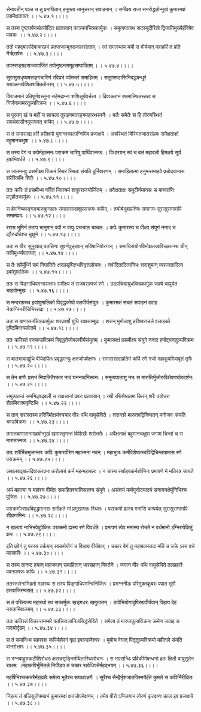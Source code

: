 सेनापतीन् पञ्च स तु प्रमापितान् हनूमता सानुचरान् सवाहनान् ।
समीक्ष्य राजा समरोद्धतोन्मुखं कुमारमक्षं प्रसमैक्षताग्रतः ।। ५.४७.१।।।।

स तस्य दृष्ट्यर्पणसंप्रचोदितः प्रतापवान् काञ्चनचित्रकार्मुकः ।
समुत्पपाताथ सदस्युदीरितो द्विजातिमुख्यैर्हविषेव पावकः ।। ५.४७.२।।।।

ततो महद्बालदिवाकरप्रभं प्रतप्तजाम्बूनदजालसंततम् ।
रतं समास्थाय ययौ स वीर्यवान् महाहरिं तं प्रति नैर्ऋतर्षभः ।। ५.४७.३।।।।

तपस्सङ्ग्रहसञ्चयार्जितं तपोनुष्ठनसमूहसम्पादितम् ।
। ५.४७.४।।।।

सुरासुराधृष्यमसङ्गचारिणं रविप्रभं व्योमचरं समाहितम् ।
सतूणमष्टासिनिबद्धबन्धुरं यथाक्रमावेशितशक्तितोमरम् ।। ५.४७.५।।।।

विराजमानं प्रतिपूर्णवस्तुना सहेमदाम्ना शशिसूर्यवर्चसा ।
दिवाकराभं रथमास्थितस्ततः स निर्जगामामरतुल्यविक्रमः ।। ५.४७.६।।।।

स पूरयन् खं च महीं च साचलां तुरङ्गमातङ्गमहारथस्वनैः ।
बलैः समेतैः स हि तोरणस्थितं समर्थमासीनमुपागमत् कपिम् ।। ५.४७.७।।।।

स तं समासाद्य हरिं हरीक्षणो युगान्तकालाग्निमिव प्रजाक्षये ।
अवस्थितं विस्मितजातसंभ्रमः समैक्षताक्षो बहुमानचक्षुषा ।। ५.४७.८।।।।

स तस्य वेगं च कपेर्महात्मनः पराक्रमं चारिषु पार्थिवात्मजः ।
विधारयन् स्वं च बलं महाबलो हिमक्षये सूर्य इवाभिवर्धते ।। ५.४७.९।।।।

स जातमन्युः प्रसमीक्ष्य विक्रमं स्थिरं स्थितः संयति दुर्निवारणम् ।
समाहितात्मा हनुमन्तमाहवे प्रचोदयामास शरैस्त्रिभिः शितैः ।। ५.४७.१०।।।।

ततः कपिः तं प्रसमीभ्य गर्वितं जितश्रमं शत्रुपराजयोर्जितम् ।
अवैक्षताक्षः समुदीर्णमानसः स बाणपाणिः प्रगृहीतकार्मुकः ।। ५.४७.११।।।।

स हेमनिष्काङ्गदचारुकुण्डलः समाससादाशुपराक्रमः कपिम् ।
तयोर्बभूवाप्रतिमः समागमः सुरासुराणामपि सम्भ्रमप्रदः ।। ५.४७.१२।।।।

ररास भूमिर्न तताप भानुमान् ववौ न वायुः प्रचचाल चाचलः ।
कपेः कुमारस्य च वीक्ष्य संयुगं ननाद च द्यौरुदधिश्च चुक्षुभे ।। ५.४७.१३।।।।

ततः स वीरः सुमुखात् पतत्त्रिणः सुवर्णपुङ्खान् सविषानिवोरगान् ।
समाधिसंयोगविमोक्षतत्त्वविच्छरानथ त्रीन् कपिमूर्ध्न्यपातयत् ।। ५.४७.१४।।।।

स तैः शरैर्मूर्ध्नि समं निपातितैः क्षरन्नसृग्दिग्धविवृत्तलोचनः ।
नवोदितादित्यनिभः शरांशुमान् व्यराजतादित्य इवांशुमालिकः ।। ५.४७.१५।।।।

ततः स पिङ्गाधिपमन्त्रसत्तमः समीक्ष्य तं राजवरात्मजं रणे ।
उदग्रचित्रायुधचित्रकार्मुकं जहर्ष चापूर्यत चाहवोन्मुखः ।। ५.४७.१६।।।।

स मन्दराग्रस्थ इवांशुमालिको विवृद्धकोपो बलवीर्यसंयुतः ।
कुमारमक्षं सबलं सवाहनं ददाह नेत्राग्निमरीचिभिस्तदा ।। ५.४७.१७।।।।

ततः स बाणासनचित्रकार्मुकः शरप्रवर्षो युधि राक्षसाम्बुदः ।
शरान् मुमोचाशु हरीश्वराचले वलाहको वृष्टिमिवाचलोत्तमे ।। ५.४७.१८।।।।

ततः कपिस्तं रणचण्डविक्रमं विवृद्धतेजोबलवीर्यसंयुतम् ।
कुमारमक्षं प्रसमीक्ष्य संयुगे ननाद हर्षाद्घनतुल्यविक्रमः ।। ५.४७.१९।।।।

स बालभावाद्युधि वीर्यदर्पितः प्रवृद्धमन्युः क्षतजोपमेक्षणः ।
समाससादाप्रतिमं कपिं रणे गजो महाकूपमिवावृतं तृणैः ।। ५.४७.२०।।।।

स तेन बाणैः प्रसभं निपातितैश्कार नादं घननादनिस्वनः ।
समुत्पपाताशु नभः स मारुतिर्भुजोरुविक्षेपणघोरदर्शनः ।। ५.४७.२१।।।।

समुत्पतन्तं समभिद्रवद्बली स राक्षसानां प्रवरः प्रतापवान् ।
रथी रथिश्रेष्ठतमः किरन् शरैः पयोधरः शैलमिवाश्मवृष्टिभिः ।। ५.४७.२२।।।।

स तान् शरांस्तस्य हरिर्विमोक्षयंश्चचार वीरः पथि वायुसेविते ।
शरान्तरे मारुतवद्विनिष्पतन् मनोजवः संयति चण्डविक्रमः ।। ५.४७.२३।।।।

तमात्तबाणासनमाहवोन्मुखं खमास्तृणन्तं विशिखैः शरोत्तमैः ।
अवैक्षताक्षं बहुमानचक्षुषा जगाम चिन्तां च स मारुतात्मजः ।। ५.४७.२४।।।।

ततः शरैर्भिन्नभुजान्तरः कपिः कुमारवीरेण महात्मना नदन् ।
महाभुजः कर्मविशेषतत्त्वविद्विचिन्तयामास रणे पराक्रमम् ।। ५.४७.२५।।।।

अबालवद्बालदिवाकरप्रभः करोत्ययं कर्म महन्महाबलः ।
न चास्य सर्वाहवकर्मशोभिनः प्रमापणे मे मतिरत्र जायते ।। ५.४७.२६।।।।

अयं महात्मा च महांश्च वीर्यतः समाहितश्चातिसहश्च संयुगे ।
असंशयं कर्मगुणोदयादयं सनागयक्षेर्मुनिभिश्च पूजितः ।। ५.४७.२७।।।।

पराक्रमोत्साहविवृद्धमानसः समीक्षते मां प्रमुखागतः स्थितः ।
पराक्रमो ह्यस्य मनांसि कम्पयेत् सुरासुराणामपि शीघ्रगामिनः ।। ५.४७.२८।।।।

न खल्वयं नाभिभवेदुपेक्षितः पराक्रमो ह्यस्य रणे विवर्धते ।
प्रमापणं त्वेव ममास्य रोचते न वर्धमानो ऽग्निरुपेक्षितुं क्षमः ।। ५.४७.२९।।।।

इति प्रवेगं तु परस्य तर्कयन् स्वकर्मयोगं च विधाय वीर्यवान् ।
चकार वेगं तु महाबलस्तदा मतिं च चक्रे ऽस्य वधे महाकपिः ।। ५.४७.३०।।।।

स तस्य तानष्ट हयान् महाजवान् समाहितान् भारसहान् विवर्तने ।
जघान वीरः पथि वायुसेविते तलप्रहारैः पवनात्मजः कपिः ।। ५.४७.३१।।।।

ततस्तलेनाभिहतो महारथः स तस्य पिङ्गाधिपमन्त्रिनिर्जितः ।
प्रभग्ननीडः परिमुक्तकूबरः पपात भूमौ हतवाजिरम्बरात् ।। ५.४७.३२।।।।

स तं परित्यज्य महारथो रथं सकार्मुकः खड्गधरः खमुत्पतन् ।
तपोभियोगादृषिरुग्रवीर्यवान् विहाय देहं मरुतामिवालयम् ।। ५.४७.३३।।।।

ततः कपिस्तं विचरन्तमम्बरे पतत्त्रिराजानिलसिद्धसेविते ।
समेत्य तं मारुततुल्यविक्रमः क्रमेण जग्राह स पादयोर्दृढम् ।। ५.४७.३४।।।।

स तं समाविध्य सहस्रशः कपिर्महोरगं गृह्य इवाण्डजेश्वरः ।
मुमोच वेगात् पितृतुल्यविक्रमो महीतले संयति वानरोत्तमः ।। ५.४७.३५।।।।

स भग्नबाहूरुकटीशिरोधरः क्षसन्नसृङ्निर्मथितास्थिलोचनः ।
स भग्रसन्धिः प्रविकीर्णबन्धनो हतः क्षितौ वायुसुतेन राक्षसः ।महाकपिर्भूमितले निपीड्य तं चकार रक्षोधिपतेर्महद्भयम् ।। ५.४७.३६।।।।

महर्षिभिश्चक्रचरैर्महाव्रतैः समेत्य भूतैश्च सयक्षपन्नगैः ।
सुरैश्च सैन्द्रैर्भृशजातविस्मयैर्हते कुमारे स कपिर्निरीक्षितः ।। ५.४७.३७।।।।

निहत्य तं वज्रिसुतोपमप्रभं कुमारमक्षं क्षतजोपमेक्षणम् ।
तमेव वीरो ऽभिजगाम तोरणं कृतक्षणः काल इव प्रजाक्षये ।। ५.४७.३८।।

